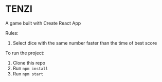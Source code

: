 # TENZI
A game built with Create React App

Rules:
  1. Select dice with the same number faster than the time of best score

To run the project:
  1. Clone this repo
  2. Run `npm install`
  3. Run `npm start`

